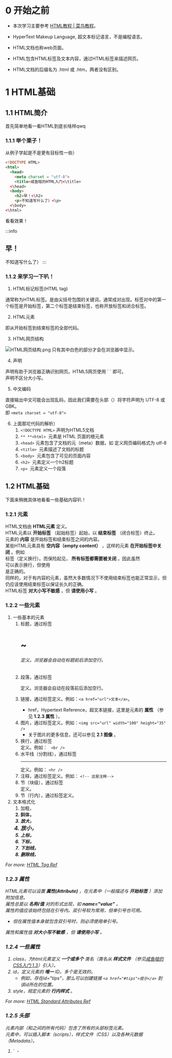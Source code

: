 
# 0 开始之前

- 本次学习主要参考 [HTML教程 | 菜鸟教程](https://www.runoob.com/html/html-tutorial.html)。

- HyperText Makeup Language, 超文本标记语言，不是编程语言。
- HTML文档也称web页面。
- HTML包含HTML标签及文本内容，通过HTML标签来描述网页。
- HTML文档的后缀名为 .html 或 .htm，两者没有区别。



# 1 HTML基础


## 1.1 HTML简介
首先简单地看一看HTML到底长啥样qwq

### 

### 1.1.1 举个栗子！
从例子学起是不是更有目标性一些）

```html
<!DOCTYPE HTML>
<html>
  <head>
    <meta charset = "utf-8">
    <title>咸鱼暄的HTML入门<\title>
  <\head>
  <body>
    <h2>早！<\h2>
    <p>不知道写什么了）<\p>
  <\body>
<\html>
```

看看效果！

:::info

## 早！
不知道写什么了）
:::


### 1.1.2 来学习一下叭！

1. HTML标记标签(HTML tag)

通常称为HTML标签。是由尖括号包围的关键词，通常成对出现。标签对中的第一个标签是开始标签，第二个标签是结束标签，也称开放标签和闭合标签。

2. HTML元素

即从开始标签到结束标签的全部代码。

3. HTML网页结构

![HTML网页结构.png](./assets/1580369681880-d058adc4-b940-4178-8e8d-9298f55d81d6.png)
只有其中白色的<body>部分才会在浏览器中显示。

4. <!DOCTYPE> 声明

<!DOCTYPE>声明有助于浏览器正确识别网页。HTML5网页使用 ` <!DOCTYPE HTML>` 即可。<br /><!DOCTYPE>声明不区分大小写。

5. 中文编码

直接输出中文可能会出现乱码，因此我们需要在头部（<head>）将字符声明为 UTF-8 或 GBK。<br />即 `<meta charset = "utf-8">` 

6. 上面那坨代码的解析）
   1. `<!DOCTYPE HTML>` 声明为HTML5文档
   2. `** **<html>`  元素是 HTML 页面的根元素
   3. `<head>` 元素包含了文档的元（meta）数据，如 <meta charset="utf-8"> 定义网页编码格式为 utf-8
   4. `<title>`  元素描述了文档的标题
   5. `<body>`  元素包含了可见的页面内容
   6. `<h2>`  元素定义一个h2标题
   7. `<p>`  元素定义一个段落


## 1.2 HTML基础
下面来稍微具体地看看一些基础内容叭！


### 1.2.1 元素
HTML文档由 **HTML元素** 定义。<br />HTML元素以 **开始标签** （起始标签）起始，以 **结束标签** （闭合标签）终止。<br />元素的 **内容** 是开始标签和结束标签之间的内容。<br />某些HTML元素具有 **空内容（empty content）** ，这样的元素 **在开始标签中关闭** 。例如<br>标签（定义换行）。而保险起见， **所有标签都需要被关闭** ，因此虽然<br>可以表示换行，但使用<br/>是正确的。<br />同样的，对于有内容的元素，虽然大多数情况下不使用结束标签也能正常显示，但仍应该使用结束标签以保证长久的正确。<br />HTML标签 **对大小写不敏感** ，但 **请使用小写** 。


### 1.2.2 一些元素

1. 一些基本的元素
   1. 标题，通过标签<h1>~<h6>定义。浏览器会自动在标题前后添加空行。
   2. 段落，通过标签<p>定义。浏览器会自动在段落前后添加空行。
   3. 链接，通过标签<a>定义。例如：`<a href="url">文本</a>`。
      - href，Hypertext Reference，超文本链接，这里是元素的 **属性** （参见 **1.2.3 属性** ）。
   4. 图片，通过标签<img>定义。例如：`<img src="url" width="100" height="35" />` 
      - 关于图片的更多信息，还可以参见 **2.1 图像** 。
   5. 换行，通过标签<br>定义。例如： ` <br />` 
   6. 水平线（分割线），通过标签<hr>定义。例如： `<hr />` 
   7. 注释，通过标签<!--...-->定义。例如： `<!-- 这是注释-->` 
   8. 节（块级），通过标签<div>定义。
   9. 节（行内），通过标签<span>定义。
2. 文本格式化
   1. 加粗，<b><strong>
   2. 斜体，<i><em>
   3. 放大，<big>
   4. 放小，<small>
   5. 上标，<sub>
   6. 下标，<sup>
   7. 下划线，<ins>
   8. 删除线，<del>

For more: [HTML Tag Ref](https://www.runoob.com/tags/ref-byfunc.html)


### 1.2.3 属性
HTML元素可以设置 **属性(Attribute)** ，在元素中（一般描述与 **开始标签** ）添加附加信息。<br />属性总是以 **名称/值** 对的形式出现，如 **name="value"** 。<br />属性的值应该始终包括在引号内。双引号较为常用，但单引号也可用。

   - 但在属性值本身就包含双引号时，则必须使用单引号。

属性和属性值 **对大小写不敏感** ，但 **请使用小写** 。


### 1.2.4 一些属性

   1. class，为html元素定义 **一个或多个** 类名（类名从 **样式文件** （参见[咸鱼暄的CSS入门 1.3](https://www.yuque.com/xianyuxuan/coding/css#98pcQ)）引入）。
   2. id，定义元素的 **唯一** ID。多个是无效的。
      - 例如，存在id="tips"，那么可以创建链接 `<a href="#tips">提示</a>` 到该id所在的位置。
   3. style，规定元素的 **行内样式** 。

For more: [HTML Standard Attributes Ref](https://www.runoob.com/tags/ref-standardattributes.html)


### 1.2.5 头部
<head>元素内部（<head>和</head>之间的所有代码）包含了所有的头部标签元素。<br /><head>元素中，可以插入脚本（scripts），样式文件（CSS）以及各种元数据（Metadata）。

   1. <title>    `<title>标题</title>` 
      -  <title> 标签定义了不同文档的标题。
      - <title> 在 HTML/XHTML 文档中是必须的。
      - <title> 元素定义了：
         - 浏览器工具栏的标题
         - 当网页添加到收藏夹时，显示在收藏夹中的标题
         - 显示在搜索引擎结果页面的标题
   2. <base>    `<base href="url" target="_blank">` 
      - <base> 标签描述了基本的链接地址/链接目标，该标签作为HTML文档中所有的链接标签的默认链接
      - 其中的 **target** 属性定义了 **被链接的文档在何处显示** 。属性值为 **_blank** 时，将在新窗口中打开被链接的文档。属性值默认为 **_self** ，即在相同的框架中打开被链接的文档。其他属性值，参见[<a> target](https://www.runoob.com/tags/att-a-target.html)。
   3. <link>    `<link href="url" rel="stylesheet" type="text/css">` 
      - <link> 标签描述了文档与外部资源的关系，最常见的用途是链接样式表。
      - 其中的 **rel** 属性是必需的，规定了 **当前文档与被链接的文档/资源之间的关系** 。属性值为 **stylesheet** 表示导入的是样式表的URL。其他属性值，参见[<link> rel](https://www.runoob.com/tags/att-link-rel.html)。
      - 其中的 **type** 属性规定了被链接文档/资源的MIME类型，常用的为 **text/css** ，表示样式表。
         - MIME类型的相关知识在此并不重要，从略。
   4. <meta>
      - <meta> 标签提供了HTML文档的元数据。元数据不会显示，但会被浏览器、搜索引擎等调用。
      - <meta> 标签常见以下三种：
         - **<meta charset="UTF-8" />** 。
         - **<meta name="keywords" content="XianYu, HTML" />** 。其中 **content** 属性提供了元数据， **name** 属性将其关联到了一个名称。常见 **name** 属性的值有： **application-name（页面所代表的的Web应用程序的名称）** , **author（文档的作者名）** , **description（文档的描述**，搜索引擎会将这个描述显示在搜索结果中**）** , **keywords（关键词列表）。**
            - 请规定关键词，以便搜索引擎对其进行分类。
         -  **<meta http-equiv="refresh" content="30" />** 。其中 **content** 属性提供了元数据， **http-equiv** 属性起到了http头的作用。此处 **refesh** 规定了文档自动刷新的间隔时间（秒）。
      - 建议在<meta> 标签中包含结束标签（符合XHTML的语法规范）。
   5. <script>
      - <script>用于定义客户端脚本，比如JavaScript。
      - <script>既可以包含脚本语句，也可以通过 **src** 属性指向外部脚本文件。
      - 如果使用src属性，<script>必须是空的。
      - 关于JavaScript，参见[咸鱼暄的JavaScript入门](https://www.yuque.com/xianyuxuan/coding/js)。
   6. <style>   例如：
```html
<style type="text/css">
  p	{ color:rgb(0,255,0); }
</style>
```

      - <style> 标签定义HTML文档的样式信息。具体规则参见[咸鱼暄的CSS入门 - 1.2 CSS属性](https://www.yuque.com/xianyuxuan/coding/css#FYOk3)。
      - 如需链接外部样式表，使用前述<link>标签。
      - 每个HTML文档可能含有多个<style>元素。
      - 实际上，不写 **type="text/css"** 也不影响此处代码。但为了代码规范性，请使用。


### 1.2.6 其他

   - 需要说明的是，HTML代码中的所有连续空格和空行，在显示页面时 **都只会被算作一个空格** 。但是，我们可以通过<pre>标签对空行和空格进行控制。例如：
```html
<pre>
T   e   x  t 
1
</pre>
<br />
T   e   x  t 
2
```
运行结果：
:::info
T   e   x  t <br />1

T e x t 2:::


# 2 HTML实用


## 2.1 图像（未完成）

- **<img>** 标签定义图像。
   - <img>中的属性可以有：
      - **src** ，必需，规定图像的URL。
      - **alt** ，建议使用，规定图像的替代文本，在图片显示失败时显示。
      - **height** , **width** ，规定图像的高度和宽度。
   - 可以通过在<a>标签中嵌套<img>标签，给图像添加超链接。

- **<map>** 定义图像地图，即图像中带有一个或多个可点击区域，每个区域都可以设置超链接。

要用的时候再学8


## 2.2 表格

- **<table>** 定义表格。
   - 其属性 **border** 值为**""（无边框）**或**1（有边框）**。
- 表格下， **<tr>** 定义表格行(table row)。
- 行下 **<td>** 定义单元格(table data)。
   - 其属性 **colspan, rowspan** 分别定义了单元格横跨的列数和行数，这样可以实现单元格的合并。
   - 在第一行中，可以使用 **<th>** 定义表头(table heading)（也是单元格）。
- 表格下，可用 **<caption>** 定义表格标题。这会显示在表格外。
- 表格下，可以将表格行用 **<thead> <tbody> <tfoot>** 分为表格头、主体、表格尾三个部分。这可以帮助分页打印时，在每一页都显示表格头和尾。


## 2.3 列表

- **<ul>** 定义无序列表。 **<ol>** 定义有序列表。
   - 在上述标签内，用 **<li>** 定义列表项。
- **<dl>** 定义自定义列表。这种列表是项目及其注释的的组合。
   - 在上标签内，用 **<dt>** 定义自定义列表项， **与其并列地** ，<dd>定义自定义列表的注释。


## 2.4 表单

- 表单是一个包含表单元素的区域，通过表单标签 **<form>** 设置。
- <form>的部分属性如下：
   - **action** ，规定当提交表单时向何处发送数据。值为URL。
   - **method** ，规定如何发送表单数据。值可以为：
      - **get** ，将表单数据以名称/值对的形式附到URL中。注意：
         - URL的长度是有限的（约3000个字符）。
         - 通过这种方法提交的表单在URL中是可见的。因此 **不能用来发送敏感数据** ，但是 **适合需要加入书签的表单提交** （如搜索引擎的搜索页面）。
      - **post** ，将表单数据附加到HTTP请求的body内，不显示在URL中。注意：
         - 这种方法没有长度限制。
         - 这种方法提交的表单无法被加入书签。
   - **name** ，规定表单的名称。

- 多数情况下用到的表单元素是输入标签 **<input>** （没有结束标签，需要在开始标签中被封闭）。该标签 **支持所有事件属性** 。输入类型由属性 **type** 定义。常见的输入类型（即type属性的值）如下（示例将在本小节末一并给出）：
   - **text** ，文本域。用于键入字符。一般浏览器中的默认宽度为20个字符，但不限制输入内容数量。
   - **password** ，密码。用于键入密码字段。浏览器不会明文显示，而是用星号或圆点替代。
   - **radio** ，单选按钮。
   - **checkbox** ，复选框。
   - **submit** ，提交按钮。用户单击后，表单内容会被传送到另一个文件。目的文件由 **表单的action属性** 定义。
   - **reset** ，重置按钮。用户单击后，重置当前表单的内容。
   - **button** ，按钮。
   - 更多输入类型，参见[input-type](https://www.runoob.com/tags/att-input-type.html)。

input标签除了type属性，还有 **value, name **等常用属性。

- 其他表单元素也包括：
   - **textarea** ，文本域。用于键入字符。其部分属性如下：
      - **cols** ，文本区域内可见部分的宽度。
      - **rows** ，文本区域内可见部分的行数。
      - **autofocus** （值为"autofocus"），规定当文档加载时，文本区域自动获得焦点。
      - **maxlength** ，文本区域允许的最大字符数。
      - **placeholder** ，给予简单提示，描述文本区域期望的输入值。
      - **disabled** （值为"disabled"），禁用文本区域。可以设置此属性，并当满足某种条件时使用JavaScript移除此属性的值。
      - **name** ，规定文本域的名称。
      - **required** ，规定文本域是必填的。
      - **readonly** ，规定文本域是只读的。
   - **label** ，标记。这为鼠标用户提供方便。其属性 **for** （值为 _id_ ）将标签内的内容绑定到具有对应id的表单控件。在label标签内点击文本，浏览器则会视为点击了绑定的表单控件。
   - **fieldset** ，将表单元素分组，并在周围绘制边框。
      - **legend** 标签用来定义fieldset元素的标题，并在边框上显示。
      - fieldset标签可以具有 **disabled,** **name** 属性。
   - **select** ，用来定义下拉选项列表。在select元素内部，使用 **option** 元素定义下拉列表的选项。
      - **option** 元素可以具有的属性有：**value, disabled, selected**。其中selected的值为"selected"，规定了首次加载时对应选项被选中。
      - select标签可以具有 **disabled, required,** **name** 属性。
   - **button** ，用来定义一个按钮。元素内部可以放置内容，如文本和图像。其部分属性有：
      - **name, value, disable** 等；
      - **type** 属性，必需，用于规定按钮的类型。其值可为：
         - **button** 。
         - **reset** ，重置按钮。用户单击后，重置当前表单的内容。
         - **submit** ，提交按钮。用户单击后，表单内容会被传送到另一个文件。此时，（可能）需要如下属性配合使用：
            - **formaction** ，规定当提交表单时向何处发送数据。值为URL。覆盖form的action。
            - **formmethod** ，规定如发送表单数据。参见<form>的method属性。


## 2.5 框架（未完成）

## 2.6 媒体（未完成）

